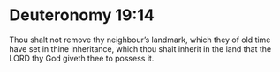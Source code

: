 # Deuteronomy 19:14

Thou shalt not remove thy neighbour’s landmark, which they of old time have set in thine inheritance, which thou shalt inherit in the land that the LORD thy God giveth thee to possess it.